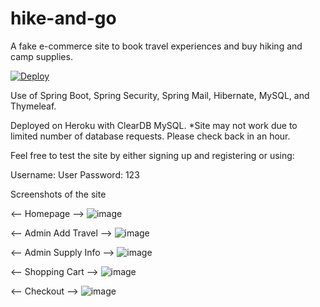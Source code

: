 # hike-and-go

A fake e-commerce site to book travel experiences and buy hiking and camp supplies. 

[![Deploy](https://www.herokucdn.com/deploy/button.svg)](https://hikeandgo.herokuapp.com/)

Use of Spring Boot, Spring Security, Spring Mail, Hibernate, MySQL, and Thymeleaf.

Deployed on Heroku with ClearDB MySQL.
*Site may not work due to limited number of database requests. Please check back in an hour.

Feel free to test the site by either signing up and registering or using:

Username: User
Password: 123

Screenshots of the site

<-- Homepage -->
![image](https://user-images.githubusercontent.com/16580768/40507686-68eccaca-5f5d-11e8-8c84-ed7f46e70b48.png)

<-- Admin Add Travel -->
![image](https://user-images.githubusercontent.com/16580768/40508994-58dddac4-5f5e-11e8-90d1-f0f87ced7c8e.png)

<-- Admin Supply Info --> 
![image](https://user-images.githubusercontent.com/16580768/40512414-656d2dda-5f68-11e8-86a9-751f94df35d6.png)

<-- Shopping Cart -->
![image](https://user-images.githubusercontent.com/16580768/40513106-690638e0-5f6a-11e8-9876-d140dab0762f.png)

<-- Checkout -->
![image](https://user-images.githubusercontent.com/16580768/40513294-edc967fa-5f6a-11e8-8567-afe971365c02.png)
